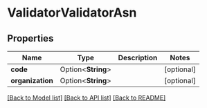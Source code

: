 # ValidatorValidatorAsn

## Properties

Name | Type | Description | Notes
------------ | ------------- | ------------- | -------------
**code** | Option<**String**> |  | [optional]
**organization** | Option<**String**> |  | [optional]

[[Back to Model list]](../solanabeach_api.wiki/Home.md#documentation-for-models) [[Back to API list]](../solanabeach_api.wiki/Home.md#documentation-for-api-endpoints) [[Back to README]](../solanabeach_api.wiki/Home.md)


